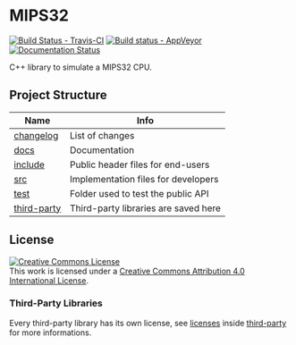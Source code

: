 # MIPS32

[![Build Status - Travis-CI](https://travis-ci.org/famastefano/MIPS32.svg?branch=develop)](https://travis-ci.org/famastefano/MIPS32)
[![Build status - AppVeyor](https://ci.appveyor.com/api/projects/status/r4pgby80gsidb69x/branch/develop?svg=true)](https://ci.appveyor.com/project/famastefano/mips32/branch/develop)
[![Documentation Status](//readthedocs.org/projects/mips32/badge/?version=latest)](https://mips32.readthedocs.io/en/latest/?badge=latest)

C++ library to simulate a MIPS32 CPU.

## Project Structure

|Name|Info|
|---|---|
|[changelog](changelog.md)|List of changes|
|[docs](docs)|Documentation|
|[include](include)|Public header files for end-users|
|[src](src)|Implementation files for developers|
|[test](src)|Folder used to test the public API|
|[third-party](third-party)|Third-party libraries are saved here|

## License

<a rel="license" href="http://creativecommons.org/licenses/by/4.0/"><img alt="Creative Commons License" style="border-width:0" src="https://i.creativecommons.org/l/by/4.0/88x31.png" /></a><br />This work is licensed under a <a rel="license" href="http://creativecommons.org/licenses/by/4.0/">Creative Commons Attribution 4.0 International License</a>.

### Third-Party Libraries

Every third-party library has its own license, see [licenses](third-party/licenses.md) inside [third-party](third-party) for more informations.
